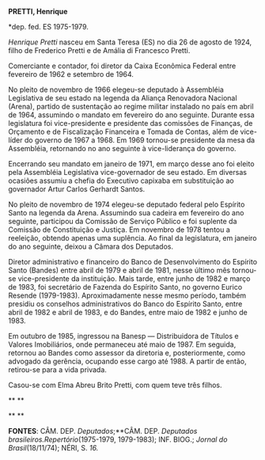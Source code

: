 **PRETTI, Henrique**

\*dep. fed. ES 1975-1979.

*Henrique Pretti* nasceu em Santa Teresa (ES) no dia 26 de agosto de
1924, filho de Frederico Pretti e de Amália di Francesco Pretti.

Comerciante e contador, foi diretor da Caixa Econômica Federal entre
fevereiro de 1962 e setembro de 1964.

No pleito de novembro de 1966 elegeu-se deputado à Assembléia
Legislativa de seu estado na legenda da Aliança Renovadora Nacional
(Arena), partido de sustentação ao regime militar instalado no país em
abril de 1964, assumindo o mandato em fevereiro do ano seguinte. Durante
essa legislatura foi vice-presidente e presidente das comissões de
Finanças, de Orçamento e de Fiscalização Financeira e Tomada de Contas,
além de vice-líder do governo de 1967 a 1968. Em 1969 tornou-se
presidente da mesa da Assembléia, retornando no ano seguinte à
vice-liderança do governo.

Encerrando seu mandato em janeiro de 1971, em março desse ano foi eleito
pela Assembléia Legislativa vice-governador de seu estado. Em diversas
ocasiões assumiu a chefia do Executivo capixaba em substituição ao
governador Artur Carlos Gerhardt Santos.

No pleito de novembro de 1974 elegeu-se deputado federal pelo Espírito
Santo na legenda da Arena. Assumindo sua cadeira em fevereiro do ano
seguinte, participou da Comissão de Serviço Público e foi suplente da
Comissão de Constituição e Justiça. Em novembro de 1978 tentou a
reeleição, obtendo apenas uma suplência. Ao final da legislatura, em
janeiro do ano seguinte, deixou a Câmara dos Deputados.

Diretor administrativo e financeiro do Banco de Desenvolvimento do
Espírito Santo (Bandes) entre abril de 1979 e abril de 1981, nesse
último mês tornou-se vice-presidente da instituição. Mais tarde, entre
junho de 1982 e março de 1983, foi secretário de Fazenda do Espírito
Santo, no governo Eurico Resende (1979-1983). Aproximadamente nesse
mesmo período, também presidiu os conselhos administrativos do Banco do
Espírito Santo, entre abril de 1982 e abril de 1983, e do Bandes, entre
maio de 1982 e junho de 1983.

Em outubro de 1985, ingressou na Banesp — Distribuidora de Títulos e
Valores Imobiliários, onde permaneceu até maio de 1987. Em seguida,
retornou ao Bandes como assessor da diretoria e, posteriormente, como
advogado da gerência, ocupando esse cargo até 1988. A partir de então,
retirou-se para a vida privada.

Casou-se com Elma Abreu Brito Pretti, com quem teve três filhos.

** **

** **

**FONTES**: CÂM. DEP. *Deputados*;**CÂM. DEP. *Deputados
brasileiros.*Repertório**(1975-1979, 1979-1983); INF. BIOG.; *Jornal do
Brasil*(18/11/74); NÉRI, S. *16.*

 
